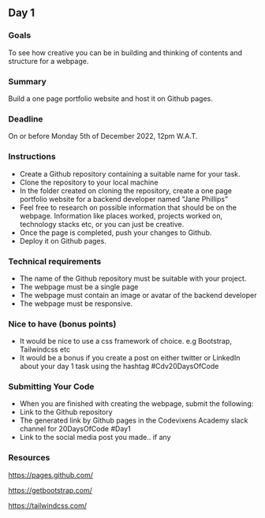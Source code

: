 ## Day 1

### Goals

To see how creative you can be in building and thinking of contents and structure for a webpage.

### Summary

Build a one page portfolio website and host it on Github pages.

### Deadline

On or before Monday 5th of December 2022, 12pm W.A.T.

### Instructions

- Create a Github repository containing a suitable name for your task.
- Clone the repository to your local machine
- In the folder created on cloning the repository, create a one page portfolio website for a backend developer named “Jane Phillips”
- Feel free to research on possible information that should be on the webpage. Information like places worked, projects worked on, technology stacks etc, or you can just be creative.
- Once the page is completed, push your changes to Github.
- Deploy it on Github pages.

### Technical requirements
- The name of the Github repository must be suitable with your project.
- The webpage must be a single page
- The webpage must contain an image or avatar of the backend developer
- The webpage must be responsive.

### Nice to have (bonus points)
- It would be nice to use a css framework of choice. e.g Bootstrap, Tailwindcss etc
- It would be a bonus if you create a post on either twitter or LinkedIn about your day 1 task using the hashtag #Cdv20DaysOfCode

### Submitting Your Code
- When you are finished with creating the webpage, submit the following:
- Link to the Github repository
- The generated link by Github pages in the Codevixens Academy slack channel for 20DaysOfCode #Day1
- Link to the social media post you made.. if any

### Resources
https://pages.github.com/

https://getbootstrap.com/

https://tailwindcss.com/
